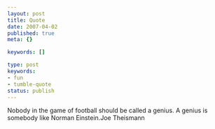 ```yaml
---
layout: post
title: Quote
date: 2007-04-02
published: true
meta: {}

keywords: []

type: post
keywords:
- fun
- tumble-quote
status: publish
---
```

<!-- blockquote  -->Nobody in the game of football should be called a genius. A genius is somebody like Norman Einstein.<!-- endblockquote  -->Joe Theismann
